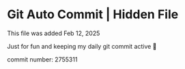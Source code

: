 # Git Auto Commit | Hidden File

This file was added Feb 12, 2025

Just for fun and keeping my daily git commit active 🤪

commit number: 2755311
